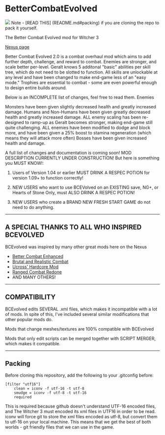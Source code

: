 # BetterCombatEvolved
![](http://i1345.photobucket.com/albums/p662/sekrosis/w3fight_zpsfcm1puo5.jpg)
Note - [READ THIS] (README.md#packing) if you are cloning the repo to pack it yourself.

The Better Combat Evolved mod for Witcher 3

[Nexus page](http://www.nexusmods.com/witcher3/mods/769/?)

Better Combat Evolved 2.0 is a combat overhaul mod which aims to add further depth, challenge, and reward to combat. Enemies are stronger, and scale better per-level. Geralt knows 5 additonal "basic" abilities per skill tree, which do not need to be slotted to function. All skills are unlockable at any level and have been changed to make end-game less of an "easy mode." Trophies are essential to combat - some are even powerful enough to design entire builds around.

Below is an INCOMPLETE list of changes, feel free to read them. 
Enemies

Monsters have been given slightly decreased health and greatly increased damage.
Humans and Non-Humans have been given greatly decreased health and greatly increased damage.
ALL enemy scaling has been re-designed to ramp-up as Geralt becomes stronger, making end-game still quite challenging. 
ALL enemies have been modified to dodge and block more, and have been given a 25% boost to stamina regeneration (which means they will attack more often)
Bosses have been given increased health and damage. 


A full list of changes and documentation is coming soon!
MOD DESCRIPTION CURRENTLY UNDER CONSTRUCTION! But here is something you MUST KNOW!:

1. Users of Version 1.04 or earlier MUST DRINK A RESPEC POTION for version 1.09+ to function correctly!

2. NEW USERS who want to use BCEVolved on an EXISTING save, NG+, or Hearts of Stone Only, must ALSO DRINK A RESPEC POTION!

3. NEW USERS who create a BRAND NEW FRESH START GAME do not need to do anything. 

--------------------------------------------------------------------------------------------------
A SPECIAL THANKS TO ALL WHO INSPIRED BCEVOLVED
--------------------------------------------------------------------------------------------------
BCEvolved was inspired by many other great mods here on the Nexus
* [Better Combat Enhanced](http://www.nexusmods.com/witcher3/mods/212/?)
* [Brutal and Realistic Combat](http://www.nexusmods.com/witcher3/mods/467/?)
* [Ucross' Hardcore Mod](http://www.nexusmods.com/witcher3/mods/139/?)
* [Ranged Combat Redone](http://www.nexusmods.com/witcher3/mods/302/?)
* AND MANY OTHERS!

--------------------------------------------------------------------------------------------------
COMPATIBILITY
--------------------------------------------------------------------------------------------------
BCEvolved edits SEVERAL .xml files, which makes it incompatible with a lot of mods. In spite of this, I've included several similar modifications that other popular mods do.

Mods that change meshes/textures are 100% compatible with BCEvolved

Mods that only edit scripts can be merged together with SCRIPT MERGER, which makes it compatible.

--------------------------------------------------------------------------------------------------
Packing
--------------------------------------------------------------------------------------------------
Before cloning this repository, add the following to your .gitconfig before:
```
[filter "utf16"]
	clean = iconv -f utf-16 -t utf-8
	smudge = iconv -f utf-8 -t utf-16
	required
```
This is required because github doesn't understand UTF-16 encoded files, and The Witcher 3 must encoded its xml files in UTF16 in order to be read.
iconv will force git to store the xml files encoded as utf-8, but convert them to utf-16 on your local machine.
This means that we get the best of both worlds - git friendly files that we can use in the game.
